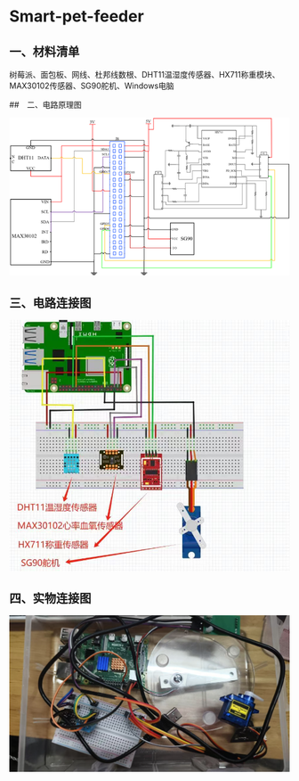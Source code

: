 # Smart-pet-feeder

## 一、材料清单

树莓派、面包板、网线、杜邦线数根、DHT11温湿度传感器、HX711称重模块、MAX30102传感器、SG90舵机、Windows电脑

##　二、电路原理图

![image-20250514233654016](pictures/image-20250514233654016-1747237021081-1.png)

## 三、电路连接图

![e0a31d938150d9b5ea2e2146b57a68d5](pictures/e0a31d938150d9b5ea2e2146b57a68d5-1747237082269-6.jpg)

## 四、实物连接图

<img src="pictures/image-20250514234147881.png" alt="image-20250514234147881" style="zoom:80%;" />
